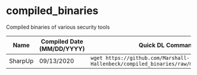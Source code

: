 # compiled_binaries
Compiled binaries of various security tools

Name | Compiled Date (MM/DD/YYYY) | Quick DL Command
--- | --- | ---
SharpUp | 09/13/2020 | `wget https://github.com/Marshall-Hallenbeck/compiled_binaries/raw/master/SharpUp.exe`
